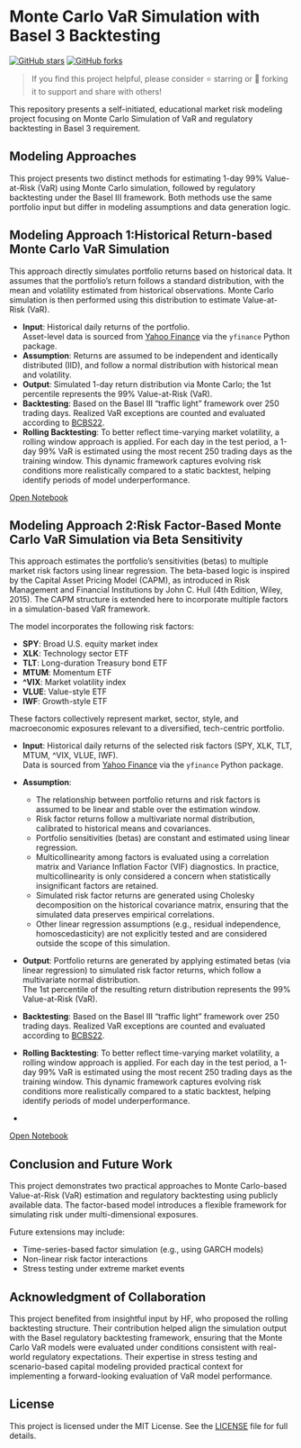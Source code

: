 
# Monte Carlo VaR Simulation with Basel 3 Backtesting

[![GitHub stars](https://img.shields.io/github/stars/Chengyueminga/MarketRisk_VaR?style=social)](https://github.com/Chengyueminga/MarketRisk_VaR/stargazers)
[![GitHub forks](https://img.shields.io/github/forks/Chengyueminga/MarketRisk_VaR?style=social)](https://github.com/Chengyueminga/MarketRisk_VaR/network/members)

>  If you find this project helpful, please consider ⭐️ starring or 🍴 forking it to support and share with others!

This repository presents a self-initiated, educational market risk modeling project focusing on Monte Carlo Simulation of VaR and regulatory backtesting in Basel 3 requirement.

## Modeling Approaches
This project presents two distinct methods for estimating 1-day 99% Value-at-Risk (VaR) using Monte Carlo simulation, followed by regulatory backtesting under the Basel III framework. Both methods use the same portfolio input but differ in modeling assumptions and data generation logic.

## Modeling Approach 1:Historical Return-based Monte Carlo VaR Simulation

This approach directly simulates portfolio returns based on historical data. It assumes that the portfolio’s return follows a standard distribution, with the mean and volatility estimated from historical observations. Monte Carlo simulation is then performed using this distribution to estimate Value-at-Risk (VaR).

- **Input**: Historical daily returns of the portfolio.  
  Asset-level data is sourced from [Yahoo Finance](https://finance.yahoo.com/) via the `yfinance` Python package.
- **Assumption**: Returns are assumed to be independent and identically distributed (IID), and follow a normal distribution with historical mean and volatility.
- **Output**: Simulated 1-day return distribution via Monte Carlo; the 1st percentile represents the 99% Value-at-Risk (VaR).
- **Backtesting**: Based on the Basel III “traffic light” framework over 250 trading days. Realized VaR exceptions are counted and evaluated according to [BCBS22](https://www.bis.org/publ/bcbs22.pdf).
- **Rolling Backtesting**: To better reflect time-varying market volatility, a rolling window approach is applied. For each day in the test period, a 1-day 99% VaR is estimated using the most recent 250 trading days as the training window. This dynamic framework captures evolving risk conditions more realistically compared to a static backtest, helping identify periods of model underperformance.
  
[Open Notebook](https://github.com/Chengyueminga/MarketRisk_VaR/blob/main/Basel3-VaR-Backtest_Monte-Carlo-Simulation.ipynb)

## Modeling Approach 2:Risk Factor-Based Monte Carlo VaR Simulation via Beta Sensitivity

This approach estimates the portfolio’s sensitivities (betas) to multiple market risk factors using linear regression. The beta-based logic is inspired by the Capital Asset Pricing Model (CAPM), as introduced in Risk Management and Financial Institutions by John C. Hull (4th Edition, Wiley, 2015). The CAPM structure is extended here to incorporate multiple factors in a simulation-based VaR framework.

The model incorporates the following risk factors:

- **SPY**: Broad U.S. equity market index  
- **XLK**: Technology sector ETF  
- **TLT**: Long-duration Treasury bond ETF  
- **MTUM**: Momentum ETF  
- **^VIX**: Market volatility index  
- **VLUE**: Value-style ETF  
- **IWF**: Growth-style ETF

These factors collectively represent market, sector, style, and macroeconomic exposures relevant to a diversified, tech-centric portfolio.

- **Input**: Historical daily returns of the selected risk factors (SPY, XLK, TLT, MTUM, ^VIX, VLUE, IWF).  
  Data is sourced from [Yahoo Finance](https://finance.yahoo.com/) via the `yfinance` Python package.

- **Assumption**:  
  - The relationship between portfolio returns and risk factors is assumed to be linear and stable over the estimation window.  
  - Risk factor returns follow a multivariate normal distribution, calibrated to historical means and covariances.  
  - Portfolio sensitivities (betas) are constant and estimated using linear regression.  
  - Multicollinearity among factors is evaluated using a correlation matrix and Variance Inflation Factor (VIF) diagnostics. In practice, multicollinearity is only considered a concern when statistically insignificant factors are retained.
  - Simulated risk factor returns are generated using Cholesky decomposition on the historical covariance matrix, ensuring that the simulated data preserves empirical correlations.
  - Other linear regression assumptions (e.g., residual independence, homoscedasticity) are not explicitly tested and are considered outside the scope of this simulation.
    
- **Output**: Portfolio returns are generated by applying estimated betas (via linear regression) to simulated risk factor returns, which follow a multivariate normal distribution.  
  The 1st percentile of the resulting return distribution represents the 99% Value-at-Risk (VaR).

- **Backtesting**: Based on the Basel III “traffic light” framework over 250 trading days. Realized VaR exceptions are counted and evaluated according to [BCBS22](https://www.bis.org/publ/bcbs22.pdf).

- **Rolling Backtesting**: To better reflect time-varying market volatility, a rolling window approach is applied. For each day in the test period, a 1-day 99% VaR is estimated using the most recent 250 trading days as the training window. This dynamic framework captures evolving risk conditions more realistically compared to a static backtest, helping identify periods of model underperformance.
- 
[Open Notebook](https://github.com/Chengyueminga/MarketRisk_VaR/blob/main/Beta-Based%20Risk%20Factor%20VaR%20Simulation%20for%20Basel%20III%20Backtesting%20.ipynb)


## Conclusion and Future Work

This project demonstrates two practical approaches to Monte Carlo-based Value-at-Risk (VaR) estimation and regulatory backtesting using publicly available data. The factor-based model introduces a flexible framework for simulating risk under multi-dimensional exposures.

Future extensions may include:
- Time-series-based factor simulation (e.g., using GARCH models)
- Non-linear risk factor interactions
- Stress testing under extreme market events

## Acknowledgment of Collaboration

This project benefited from insightful input by HF, who proposed the rolling backtesting structure. Their contribution helped align the simulation output with the Basel regulatory backtesting framework, ensuring that the Monte Carlo VaR models were evaluated under conditions consistent with real-world regulatory expectations.
Their expertise in stress testing and scenario-based capital modeling provided practical context for implementing a forward-looking evaluation of VaR model performance.

## License

This project is licensed under the MIT License. 
See the [LICENSE](LICENSE) file for full details.
